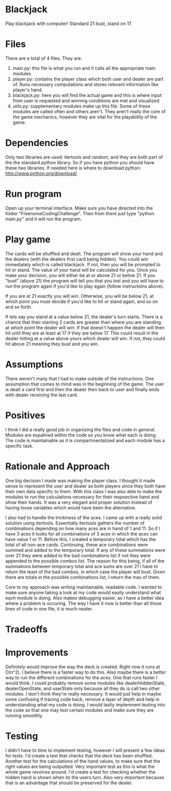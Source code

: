 # Blackjack
Play blackjack with computer! Standard 21 bust, stand on 17.

# Files

There are a total of 4 files. They are:
1. main.py: this file is what you run and it calls all the appropriate main modules
2. player.py: contains the player class which both user and dealer are part of. Runs necessary computations and stores relevant information like player's hand.
3. blackjack.py: here you will find the actual game and this is where input from user is requested and winning conditions are met and visualized
4. utils.py: supplementary modules make up this file. Some of these modules are called often and others aren't. They aren't really the core of the game mechanics, however they are vital for the playability of the game.

# Dependencies

Only two libraries are used: itertools and random, and they are both part of the the standard python library. So if you have python you should have these two libraries.
If needed here is where to download python: http://www.python.org/download/

# Run program

Open up your terminal interface. Make sure you have directed into the folder "FreenomeCodingChallenge". Then from there just type "python main.py" and it will run the program.

# Play game

The cards will be shuffled and dealt. The program will show your hand and the dealers (with the dealers first card being hidden). You could win immediately which is called blackjack. If not, then you will be prompted to hit or stand. The value of your hand will be calculated for you. Once you make your decision, you will either be at or above 21 or below 21. If you "bust" (above 21) the program will tell you that you lost and you will have to run the program again if you'd like to play again (follow instructions above).

If you are at 21 exactly you will win. Otherwise, you will be below 21, at which point you must decide if you'd like to hit or stand again, and so on and so forth.

If lets say you stand at a value below 21, the dealer's turn starts. There is a chance that their starting 2 cards are greater than where you are standing at which point the dealer will win. If that doesn't happen the dealer will then hit until they are at least at 17 if they are below 17. This could result in the dealer hitting at a value above yours which dealer will win. If not, they could hit above 21 meaning they bust and you win.

# Assumptions

There weren't many that I had to make outside of the instructions. One assumption that comes to mind was in the beginning of the game. The user is dealt a card first and then the dealer then back to user and finally ends with dealer receiving the last card.

# Positives

I think I did a really good job in organizing the files and code in general. Modules are expalined within the code so you know what each is doing. The code is maintainable as it is compartmentalized and each module has a specific task.

# Rationale and Approach

One big decision I made was making the player class. I thought it made sense to represent the user and dealer as both players since they both have their own data specific to them. With this class I was also able to make the modules to run the calculations necessary for their respsective hand and show their hands. It was a very elegant and proper solution instead of having loose variables which would have been the alternative.

I also had to handle the trickiness of the aces. I came up with a really solid solution using itertools. Essentially itertools gathers the number of combinations depending on how many aces are in hand of 1 and 11. So if I have 3 aces it looks for all combinations of 3 aces in which the aces can have value 1 or 11. Before this, I created a temporary total which has the total of all non-ace cards. Continuing, these ace combinations were summed and added to the temporary total. If any of these summations were over 21 they were added to the bad combinations list if not they were appended to the possible combos list. The reason for this being, if all of the summations between temporary total and ace sums are over 21 I have to return the least of the bad combos, in which case the player will bust. Given there are totals in the possible combinations list, I return the max of them.

Core to my approach was writing maintainable, readable code. I wanted to make sure anyone taking a look at my code would easily understand what each module is doing. Also makes debugging easier, as I have a better idea where a problem is occuring. The way I have it now is better than all those lines of code in one file, it is much neater.

# Tradeoffs



# Improvements

Definitely would improve the way the deck is created. Right now it runs at O(n^2). I believe there is a faster way to do this. Also maybe there is a better way to run the different combinations for the aces. One that runs faster I would think. I could probably remove some modules like dealerHiddenState, dealerOpenState, and userState only because all they do is call two other modules. I don't think they're really necessary. It would just help in maybe some confusing if tracing code back, remove a layer of depth and help in understanding what my code is doing. I would lastly implemnent testing into the code so that one may test certain modules and make sure they are running smoothly.

# Testing

I didn't have to time to implement testing, however I will present a few ideas for tests. I'd create a test that checks that the deck has been shuffled. Another test for the calculations of the hand values, to make sure that the right values are being outputted. Very important test as this is what the whole game revolves around. I'd create a test for checking whether the hidden hand is shown when its the users turn. Also very important because that is an advantage that should be preserved for the dealer.
